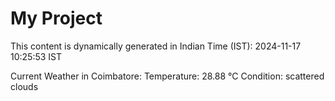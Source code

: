 # My Project

This content is dynamically generated in Indian Time (IST): 2024-11-17 10:25:53 IST


Current Weather in Coimbatore:
Temperature: 28.88 °C
Condition: scattered clouds
